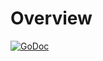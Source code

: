 # Overview

[![GoDoc](https://godoc.org/github.com/aws/aws-lambda-go/lambda?status.svg)](https://godoc.org/github.com/aws/aws-lambda-go/lambda)
